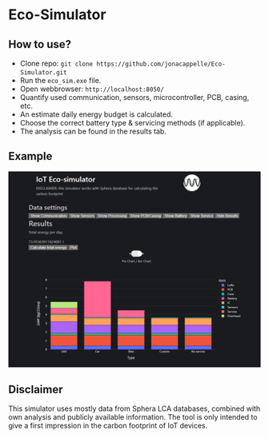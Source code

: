 # Eco-Simulator


## How to use?
- Clone repo: `git clone https://github.com/jonacappelle/Eco-Simulator.git`
- Run the `eco_sim.exe` file.
- Open webbrowser: `http://localhost:8050/`
- Quantify used communication, sensors, microcontroller, PCB, casing, etc.
- An estimate daily energy budget is calculated.
- Choose the correct battery type & servicing methods (if applicable).
- The analysis can be found in the results tab.

## Example
![Simulator Example](simulator_example.png)



## Disclaimer
This simulator uses mostly data from Sphera LCA databases, combined with own analysis and publicly available information. The tool is only intended to give a first impression in the carbon footprint of IoT devices.
